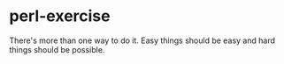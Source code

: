 # perl-exercise

There's more than one way to do it.
Easy things should be easy and hard things should be possible.


